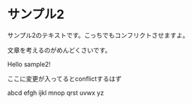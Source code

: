 # サンプル2

サンプル2のテキストです。こっちでもコンフリクトさせますよ。

文章を考えるのがめんどくさいです。

Hello sample2!

ここに変更が入ってるとconflictするはず

abcd
efgh
ijkl
mnop
qrst
uvwx
yz

